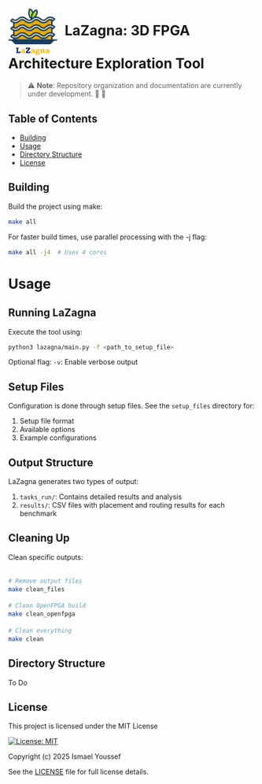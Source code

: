 # <img src="./images/LaZagna_logo_1_no_bg.png" alt="Logo" width="100" style="vertical-align:middle; margin-right:8px;"> LaZagna: 3D FPGA Architecture Exploration Tool 

> ⚠️ **Note**: Repository organization and documentation are currently under development. :construction_worker: :construction:

## Table of Contents

- [Building](#building)
- [Usage](#usage)
- [Directory Structure](#directory-structure)
- [License](#license)

## Building

Build the project using make:
```bash
make all
```

For faster build times, use parallel processing with the -j flag:

```bash
make all -j4  # Uses 4 cores
```
# Usage
## Running LaZagna
Execute the tool using:

```bash
python3 lazagna/main.py -f <path_to_setup_file>
```

Optional flag:
    `-v`: Enable verbose output

## Setup Files
Configuration is done through setup files. See the `setup_files` directory for:

1. Setup file format
2. Available options
3. Example configurations

## Output Structure

LaZagna generates two types of output:

1. `tasks_run/`: Contains detailed results and analysis
2. `results/`: CSV files with placement and routing results for each benchmark

## Cleaning Up
Clean specific outputs:

```bash

# Remove output files
make clean_files

# Clean OpenFPGA build
make clean_openfpga

# Clean everything
make clean
```

## Directory Structure
To Do

## License
This project is licensed under the MIT License

[![License: MIT](https://img.shields.io/badge/License-MIT-yellow.svg)](https://opensource.org/licenses/MIT)

Copyright (c) 2025 Ismael Youssef

See the [LICENSE](./LICENSE) file for full license details.